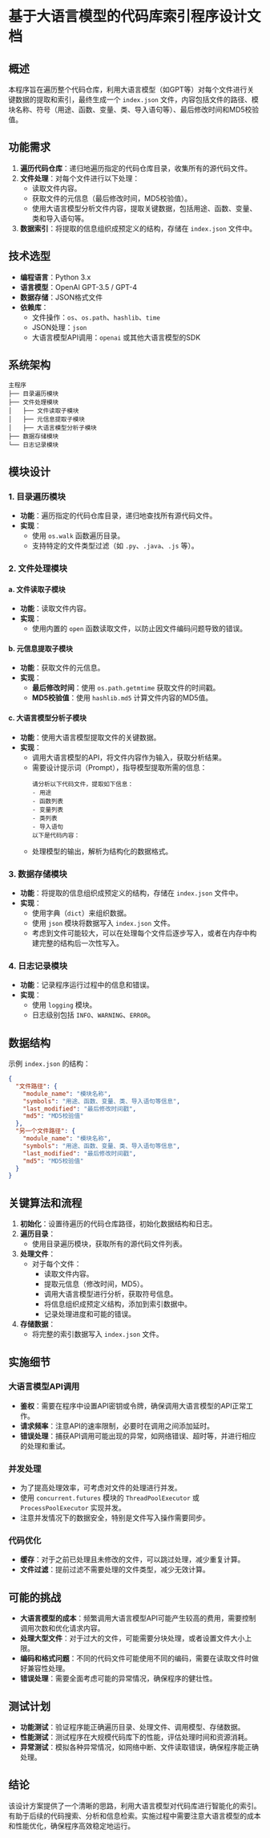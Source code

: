 # 基于大语言模型的代码库索引程序设计文档

## 概述

本程序旨在遍历整个代码仓库，利用大语言模型（如GPT等）对每个文件进行关键数据的提取和索引，最终生成一个 `index.json` 文件，内容包括文件的路径、模块名称、符号（用途、函数、变量、类、导入语句等）、最后修改时间和MD5校验值。

## 功能需求

1. **遍历代码仓库**：递归地遍历指定的代码仓库目录，收集所有的源代码文件。
2. **文件处理**：对每个文件进行以下处理：
   - 读取文件内容。
   - 获取文件的元信息（最后修改时间，MD5校验值）。
   - 使用大语言模型分析文件内容，提取关键数据，包括用途、函数、变量、类和导入语句等。
3. **数据索引**：将提取的信息组织成预定义的结构，存储在 `index.json` 文件中。

## 技术选型

- **编程语言**：Python 3.x
- **语言模型**：OpenAI GPT-3.5 / GPT-4
- **数据存储**：JSON格式文件
- **依赖库**：
  - 文件操作：`os`、`os.path`、`hashlib`、`time`
  - JSON处理：`json`
  - 大语言模型API调用：`openai` 或其他大语言模型的SDK

## 系统架构

```
主程序
├── 目录遍历模块
├── 文件处理模块
│   ├── 文件读取子模块
│   ├── 元信息提取子模块
│   ├── 大语言模型分析子模块
├── 数据存储模块
└── 日志记录模块
```

## 模块设计

### 1. 目录遍历模块

- **功能**：遍历指定的代码仓库目录，递归地查找所有源代码文件。
- **实现**：
  - 使用 `os.walk` 函数遍历目录。
  - 支持特定的文件类型过滤（如 `.py`、`.java`、`.js` 等）。

### 2. 文件处理模块

#### a. 文件读取子模块

- **功能**：读取文件内容。
- **实现**：
  - 使用内置的 `open` 函数读取文件，以防止因文件编码问题导致的错误。

#### b. 元信息提取子模块

- **功能**：获取文件的元信息。
- **实现**：
  - **最后修改时间**：使用 `os.path.getmtime` 获取文件的时间戳。
  - **MD5校验值**：使用 `hashlib.md5` 计算文件内容的MD5值。

#### c. 大语言模型分析子模块

- **功能**：使用大语言模型提取文件的关键数据。
- **实现**：
  - 调用大语言模型的API，将文件内容作为输入，获取分析结果。
  - 需要设计提示词（Prompt），指导模型提取所需的信息：
    ```
    请分析以下代码文件，提取如下信息：
    - 用途
    - 函数列表
    - 变量列表
    - 类列表
    - 导入语句
    以下是代码内容：
    ```
  - 处理模型的输出，解析为结构化的数据格式。

### 3. 数据存储模块

- **功能**：将提取的信息组织成预定义的结构，存储在 `index.json` 文件中。
- **实现**：
  - 使用字典（`dict`）来组织数据。
  - 使用 `json` 模块将数据写入 `index.json` 文件。
  - 考虑到文件可能较大，可以在处理每个文件后逐步写入，或者在内存中构建完整的结构后一次性写入。

### 4. 日志记录模块

- **功能**：记录程序运行过程中的信息和错误。
- **实现**：
  - 使用 `logging` 模块。
  - 日志级别包括 `INFO`、`WARNING`、`ERROR`。

## 数据结构

示例 `index.json` 的结构：

```json
{
  "文件路径": {
    "module_name": "模块名称",
    "symbols": "用途、函数、变量、类、导入语句等信息",
    "last_modified": "最后修改时间戳",
    "md5": "MD5校验值"
  },
  "另一个文件路径": {
    "module_name": "模块名称",
    "symbols": "用途、函数、变量、类、导入语句等信息",
    "last_modified": "最后修改时间戳",
    "md5": "MD5校验值"
  }
}
```

## 关键算法和流程

1. **初始化**：设置待遍历的代码仓库路径，初始化数据结构和日志。
2. **遍历目录**：
   - 使用目录遍历模块，获取所有的源代码文件列表。
3. **处理文件**：
   - 对于每个文件：
     - 读取文件内容。
     - 提取元信息（修改时间，MD5）。
     - 调用大语言模型进行分析，获取符号信息。
     - 将信息组织成预定义结构，添加到索引数据中。
     - 记录处理进度和可能的错误。
4. **存储数据**：
   - 将完整的索引数据写入 `index.json` 文件。

## 实施细节

### 大语言模型API调用

- **鉴权**：需要在程序中设置API密钥或令牌，确保调用大语言模型的API正常工作。
- **请求频率**：注意API的速率限制，必要时在调用之间添加延时。
- **错误处理**：捕获API调用可能出现的异常，如网络错误、超时等，并进行相应的处理和重试。

### 并发处理

- 为了提高处理效率，可考虑对文件的处理进行并发。
- 使用 `concurrent.futures` 模块的 `ThreadPoolExecutor` 或 `ProcessPoolExecutor` 实现并发。
- 注意并发情况下的数据安全，特别是文件写入操作需要同步。

### 代码优化

- **缓存**：对于之前已处理且未修改的文件，可以跳过处理，减少重复计算。
- **文件过滤**：提前过滤不需要处理的文件类型，减少无效计算。

## 可能的挑战

- **大语言模型的成本**：频繁调用大语言模型API可能产生较高的费用，需要控制调用次数和优化请求内容。
- **处理大型文件**：对于过大的文件，可能需要分块处理，或者设置文件大小上限。
- **编码和格式问题**：不同的代码文件可能使用不同的编码，需要在读取文件时做好兼容性处理。
- **错误处理**：需要全面考虑可能的异常情况，确保程序的健壮性。

## 测试计划

- **功能测试**：验证程序能正确遍历目录、处理文件、调用模型、存储数据。
- **性能测试**：测试程序在大规模代码库下的性能，评估处理时间和资源消耗。
- **异常测试**：模拟各种异常情况，如网络中断、文件读取错误，确保程序能正确处理。

## 结论

该设计方案提供了一个清晰的思路，利用大语言模型对代码库进行智能化的索引。有助于后续的代码搜索、分析和信息检索。实施过程中需要注意大语言模型的成本和性能优化，确保程序高效稳定地运行。